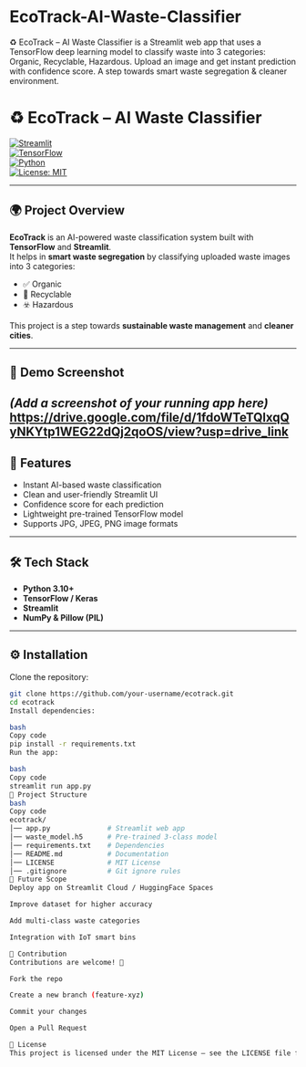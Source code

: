 # EcoTrack-AI-Waste-Classifier
♻️ EcoTrack – AI Waste Classifier is a Streamlit web app that uses a TensorFlow deep learning model to classify waste into 3 categories: Organic, Recyclable, Hazardous. Upload an image and get instant prediction with confidence score. A step towards smart waste segregation &amp; cleaner environment.
# ♻️ EcoTrack – AI Waste Classifier

[![Streamlit](https://img.shields.io/badge/Made%20with-Streamlit-FF4B4B?logo=streamlit)](https://streamlit.io/)  
[![TensorFlow](https://img.shields.io/badge/Powered%20by-TensorFlow-FF6F00?logo=tensorflow)](https://www.tensorflow.org/)  
[![Python](https://img.shields.io/badge/Language-Python-blue?logo=python)](https://www.python.org/)  
[![License: MIT](https://img.shields.io/badge/License-MIT-green.svg)](LICENSE)

---

## 🌍 Project Overview
**EcoTrack** is an AI-powered waste classification system built with **TensorFlow** and **Streamlit**.  
It helps in **smart waste segregation** by classifying uploaded waste images into 3 categories:  
- ✅ Organic  
- 🔄 Recyclable  
- ☣️ Hazardous  

This project is a step towards **sustainable waste management** and **cleaner cities**.

---

## 📸 Demo Screenshot
*(Add a screenshot of your running app here)*  
https://drive.google.com/file/d/1fdoWTeTQlxqQyNKYtp1WEG22dQj2qoOS/view?usp=drive_link
---

## 🚀 Features
- Instant AI-based waste classification  
- Clean and user-friendly Streamlit UI  
- Confidence score for each prediction  
- Lightweight pre-trained TensorFlow model  
- Supports JPG, JPEG, PNG image formats  

---

## 🛠️ Tech Stack
- **Python 3.10+**  
- **TensorFlow / Keras**  
- **Streamlit**  
- **NumPy & Pillow (PIL)**  

---

## ⚙️ Installation

Clone the repository:
```bash
git clone https://github.com/your-username/ecotrack.git
cd ecotrack
Install dependencies:

bash
Copy code
pip install -r requirements.txt
Run the app:

bash
Copy code
streamlit run app.py
📂 Project Structure
bash
Copy code
ecotrack/
│── app.py              # Streamlit web app
│── waste_model.h5      # Pre-trained 3-class model
│── requirements.txt    # Dependencies
│── README.md           # Documentation
│── LICENSE             # MIT License
│── .gitignore          # Git ignore rules
🔮 Future Scope
Deploy app on Streamlit Cloud / HuggingFace Spaces

Improve dataset for higher accuracy

Add multi-class waste categories

Integration with IoT smart bins

🤝 Contribution
Contributions are welcome! 🎉

Fork the repo

Create a new branch (feature-xyz)

Commit your changes

Open a Pull Request

📜 License
This project is licensed under the MIT License – see the LICENSE file for details.

